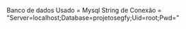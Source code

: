 Banco de dados Usado = Mysql
String de Conexão = "Server=localhost;Database=projetosegfy;Uid=root;Pwd="